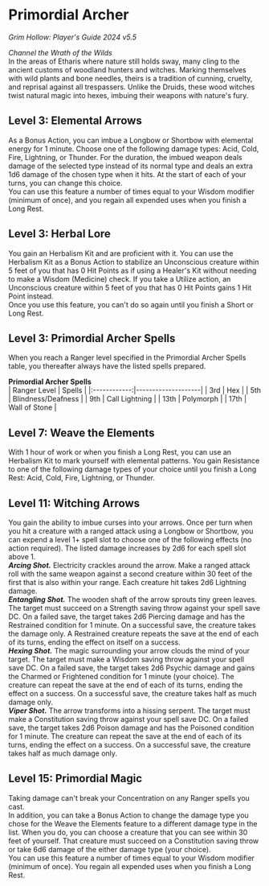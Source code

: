 # Primordial Archer
*Grim Hollow: Player's Guide 2024 v5.5*

*Channel the Wrath of the Wilds*  
In the areas of Etharis where nature still holds sway, many cling to the ancient customs of woodland hunters and witches. Marking themselves with wild plants and bone needles, theirs is a tradition of cunning, cruelty, and reprisal against all trespassers. Unlike the Druids, these wood witches twist natural magic into hexes, imbuing their weapons with nature's fury.

## Level 3: Elemental Arrows
As a Bonus Action, you can imbue a Longbow or Shortbow with elemental energy for 1 minute. Choose one of the following damage types: Acid, Cold, Fire, Lightning, or Thunder. For the duration, the imbued weapon deals damage of the selected type instead of its normal type and deals an extra 1d6 damage of the chosen type when it hits. At the start of each of your turns, you can change this choice.  
You can use this feature a number of times equal to your Wisdom modifier (minimum of once), and you regain all expended uses when you finish a Long Rest.

## Level 3: Herbal Lore
You gain an Herbalism Kit and are proficient with it. You can use the Herbalism Kit as a Bonus Action to stabilize an Unconscious creature within 5 feet of you that has 0 Hit Points as if using a Healer's Kit without needing to make a Wisdom (Medicine) check. If you take a Utilize action, an Unconscious creature within 5 feet of you that has 0 Hit Points gains 1 Hit Point instead.  
Once you use this feature, you can't do so again until you finish a Short or Long Rest.

## Level 3: Primordial Archer Spells
When you reach a Ranger level specified in the Primordial Archer Spells table, you thereafter always have the listed spells prepared.

**Primordial Archer Spells**  
| Ranger Level | Spells             |
|:------------:|--------------------|
| 3rd          | Hex                |
| 5th          | Blindness/Deafness |
| 9th          | Call Lightning     |
| 13th         | Polymorph          |
| 17th         | Wall of Stone      |

## Level 7: Weave the Elements
With 1 hour of work or when you finish a Long Rest, you can use an Herbalism Kit to mark yourself with elemental patterns. You gain Resistance to one of the following damage types of your choice until you finish a Long Rest: Acid, Cold, Fire, Lightning, or Thunder.

## Level 11: Witching Arrows
You gain the ability to imbue curses into your arrows. Once per turn when you hit a creature with a ranged attack using a Longbow or Shortbow, you can expend a level 1+ spell slot to choose one of the following effects (no action required). The listed damage increases by 2d6 for each spell slot above 1.  
***Arcing Shot.*** Electricity crackles around the arrow. Make a ranged attack roll with the same weapon against a second creature within 30 feet of the first that is also within your range. Each creature hit takes 2d6 Lightning damage.  
***Entangling Shot.*** The wooden shaft of the arrow sprouts tiny green leaves. The target must succeed on a Strength saving throw against your spell save DC. On a failed save, the target takes 2d6 Piercing damage and has the Restrained condition for 1 minute. On a successful save, the creature takes the damage only. A Restrained creature repeats the save at the end of each of its turns, ending the effect on itself on a success.  
***Hexing Shot.*** The magic surrounding your arrow clouds the mind of your target. The target must make a Wisdom saving throw against your spell save DC. On a failed save, the target takes 2d6 Psychic damage and gains the Charmed or Frightened condition for 1 minute (your choice). The creature can repeat the save at the end of each of its turns, ending the effect on a success. On a successful save, the creature takes half as much damage only.  
***Viper Shot.*** The arrow transforms into a hissing serpent. The target must make a Constitution saving throw against your spell save DC. On a failed save, the target takes 2d6 Poison damage and has the Poisoned condition for 1 minute. The creature can repeat the save at the end of each of its turns, ending the effect on a success. On a successful save, the creature takes half as much damage only.

## Level 15: Primordial Magic
Taking damage can't break your Concentration on any Ranger spells you cast.  
In addition, you can take a Bonus Action to change the damage type you chose for the Weave the Elements feature to a different damage type in the list. When you do, you can choose a creature that you can see within 30 feet of yourself. That creature must succeed on a Constitution saving throw or take 6d6 damage of the either damage type (your choice).  
You can use this feature a number of times equal to your Wisdom modifier (minimum of once). You regain all expended uses when you finish a Long Rest.